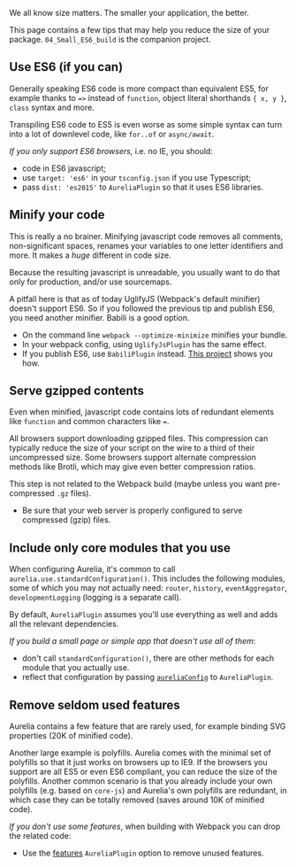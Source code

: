 We all know size matters. The smaller your application, the better.

This page contains a few tips that may help you reduce the size of your package.
`04_Small_ES6_build` is the companion project.

## Use ES6 (if you can)
Generally speaking ES6 code is more compact than equivalent ES5, for example thanks to `=>` instead of `function`, object literal shorthands `{ x, y }`, `class` syntax and more.

Transpiling ES6 code to ES5 is even worse as some simple syntax can turn into a lot of downlevel code, like `for..of` or `async/await`.

_If you only support ES6 browsers,_ i.e. no IE, you should:
- code in ES6 javascript;
- use `target: 'es6'` in your `tsconfig.json` if you use Typescript;
- pass `dist: 'es2015'` to `AureliaPlugin` so that it uses ES6 libraries.

## Minify your code
This is really a no brainer. Minifying javascript code removes all comments, non-significant spaces, renames your variables to one letter identifiers and more. It makes a _huge_ different in code size.

Because the resulting javascript is unreadable, you usually want to do that only for production, and/or use sourcemaps.

A pitfall here is that as of today UglifyJS (Webpack's default minifier) doesn't support ES6. So if you followed the previous tip and publish ES6, you need another minifier. Babili is a good option.

- On the command line `webpack --optimize-minimize` minifies your bundle. 
- In your webpack config, using `UglifyJsPlugin` has the same effect.
- If you publish ES6, use `BabiliPlugin` instead. [This project](https://github.com/jods4/aurelia-webpack-build/tree/master/demos/04-Small_ES6_build) shows you how.

## Serve gzipped contents
Even when minified, javascript code contains lots of redundant elements like `function` and common characters like `=`.

All browsers support downloading gzipped files. This compression can typically reduce the size of your script on the wire to a third of their uncompressed size.
Some browsers support alternate compression methods like Brotli, which may give even better compression ratios.

This step is not related to the Webpack build (maybe unless you want pre-compressed `.gz` files).
- Be sure that your web server is properly configured to serve compressed (gzip) files.

## Include only core modules that you use
When configuring Aurelia, it's common to call `aurelia.use.standardConfiguration()`. 
This includes the following modules, some of which you may not actually need: 
`router`, `history`, `eventAggregator`, `developmentLogging` (logging is a separate call).

By default, `AureliaPlugin` assumes you'll use everything as well and adds all the relevant dependencies.

_If you build a small page or simple app that doesn't use all of them_:
- don't call `standardConfiguration()`, there are other methods for each module that you actually use.
- reflect that configuration by passing [`aureliaConfig`](https://github.com/aurelia/webpack-plugin/wiki/AureliaPlugin-options#aureliaconfig) to `AureliaPlugin`.

## Remove seldom used features
Aurelia contains a few feature that are rarely used, for example binding SVG properties (20K of minified code).

Another large example is polyfills. Aurelia comes with the minimal set of polyfills so that it just works on browsers up to IE9. 
If the browsers you support are all ES5 or even ES6 compliant, you can reduce the size of the polyfills. 
Another common scenario is that you already include your own polyfills (e.g. based on `core-js`) and Aurelia's own polyfills are redundant, in which case they can be totally removed (saves around 10K of minified code).

_If you don't use some features_, when building with Webpack you can drop the related code:
- Use the [features](https://github.com/aurelia/webpack-plugin/wiki/AureliaPlugin-options#features) `AureliaPlugin` option to remove unused features.